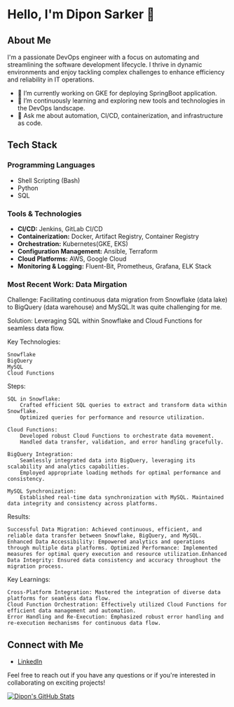 # Hello, I'm Dipon Sarker 👋

## About Me

I'm a passionate DevOps engineer with a focus on automating and streamlining the software development lifecycle. I thrive in dynamic environments and enjoy tackling complex challenges to enhance efficiency and reliability in IT operations.

- 🔭 I’m currently working on GKE for deploying SpringBoot application.
- 🌱 I’m continuously learning and exploring new tools and technologies in the DevOps landscape.
- 💬 Ask me about automation, CI/CD, containerization, and infrastructure as code.

## Tech Stack

### Programming Languages

- Shell Scripting (Bash)
- Python
- SQL

### Tools & Technologies

- **CI/CD:** Jenkins, GitLab CI/CD
- **Containerization:** Docker, Artifact Registry, Container Registry
- **Orchestration:** Kubernetes(GKE, EKS)
- **Configuration Management:** Ansible, Terraform
- **Cloud Platforms:** AWS, Google Cloud
- **Monitoring & Logging:** Fluent-Bit, Prometheus, Grafana, ELK Stack


### Most Recent Work: Data Mirgation 

Challenge: Facilitating continuous data migration from Snowflake (data lake) to BigQuery (data warehouse) and MySQL.It was quite challenging for me.

Solution: Leveraging SQL within Snowflake and Cloud Functions for seamless data flow.

Key Technologies:

    Snowflake
    BigQuery
    MySQL
    Cloud Functions

Steps:

    SQL in Snowflake:
        Crafted efficient SQL queries to extract and transform data within Snowflake.
        Optimized queries for performance and resource utilization.

    Cloud Functions:
        Developed robust Cloud Functions to orchestrate data movement.
        Handled data transfer, validation, and error handling gracefully.

    BigQuery Integration:
        Seamlessly integrated data into BigQuery, leveraging its scalability and analytics capabilities.
        Employed appropriate loading methods for optimal performance and consistency.

    MySQL Synchronization:
        Established real-time data synchronization with MySQL. Maintained data integrity and consistency across platforms.

Results:

    Successful Data Migration: Achieved continuous, efficient, and reliable data transfer between Snowflake, BigQuery, and MySQL. Enhanced Data Accessibility: Empowered analytics and operations through multiple data platforms. Optimized Performance: Implemented measures for optimal query execution and resource utilization.Enhanced Data Integrity: Ensured data consistency and accuracy throughout the migration process.

Key Learnings:

    Cross-Platform Integration: Mastered the integration of diverse data platforms for seamless data flow.
    Cloud Function Orchestration: Effectively utilized Cloud Functions for efficient data management and automation.
    Error Handling and Re-Execution: Emphasized robust error handling and re-execution mechanisms for continuous data flow.

## Connect with Me

- [LinkedIn](https://www.linkedin.com/in/dipon778)

Feel free to reach out if you have any questions or if you're interested in collaborating on exciting projects!

[![Dipon's GitHub Stats](https://github-readme-stats.vercel.app/api?username=dipon778&show_icons=true&hide=contribs)](https://github.com/dipon778)
